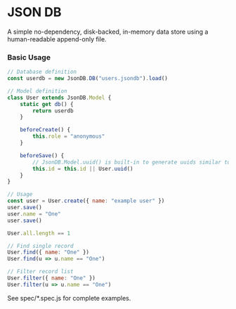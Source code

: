 # JSON DB

A simple no-dependency, disk-backed, in-memory data store using a
human-readable append-only file.

### Basic Usage

```javascript
// Database definition
const userdb = new JsonDB.DB("users.jsondb").load()

// Model definition
class User extends JsonDB.Model {
    static get db() {
        return userdb
    }

    beforeCreate() {
        this.role = "anonymous"
    }

    beforeSave() {
        // JsonDB.Model.uuid() is built-in to generate uuids similar to MongoDB
        this.id = this.id || User.uuid()
    }
}

// Usage
const user = User.create({ name: "example user" })
user.save()
user.name = "One"
user.save()

User.all.length == 1

// Find single record
User.find({ name: "One" })
User.find(u => u.name == "One")

// Filter record list
User.filter({ name: "One" })
User.filter(u => u.name == "One")
```

See spec/\*.spec.js for complete examples.
